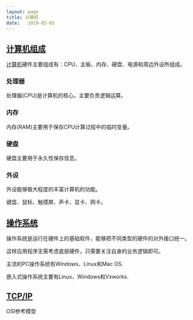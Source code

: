 ```yaml
---
layout: page
title: 计算机
date:   2019-05-01
---
```


## [计算机组成](md/computer)

[计算机](https://baike.baidu.com/item/%E8%AE%A1%E7%AE%97%E6%9C%BA)硬件主要组成有：CPU、主板、内存、硬盘、电源和周边外设所组成。

### 处理器

处理器(CPU)是计算机的核心，主要负责逻辑运算。

### 内存

内存(RAM)主要用于保存CPU计算过程中的临时变量。

### 硬盘

硬盘主要用于永久性保存信息。

### 外设

外设能够极大程度的丰富计算机的功能。

键盘、鼠标、触摸屏、声卡、显卡、网卡。

## [操作系统](md/OS)

操作系统是运行在硬件上的基础软件，能够把不同类型的硬件的对外接口统一。

这样应用程序无需考虑底层硬件，只需要关注自身的业务逻辑即可。

主流的PC操作系统有Windows、Linux和Mac OS.

嵌入式操作系统主要有Linux、Windows和Vxworks.

## [TCP/IP](md/tcp_ip)

OSI参考模型